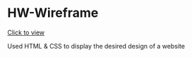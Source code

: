 # HW-Wireframe

[Click to view](https://swhufnagel.github.io/HW-Wireframe/)

Used HTML & CSS to display the desired design of a website
